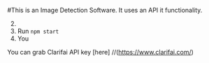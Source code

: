 #This is an Image Detection Software.
It uses an API it functionality.

2. 
3. Run `npm start`
4. You

You can grab Clarifai API key [here] 
//(https://www.clarifai.com/)
